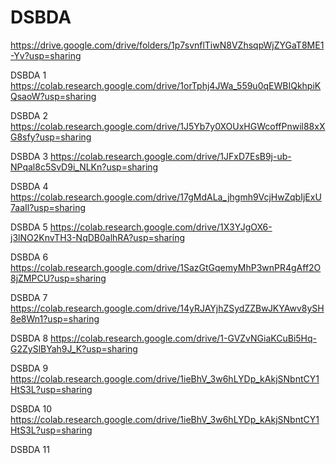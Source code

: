 # DSBDA

https://drive.google.com/drive/folders/1p7svnflTiwN8VZhsqpWjZYGaT8ME1-Yv?usp=sharing


DSBDA 1
https://colab.research.google.com/drive/1orTphj4JWa_559u0qEWBIQkhpiKQsaoW?usp=sharing

DSBDA 2
https://colab.research.google.com/drive/1J5Yb7y0XOUxHGWcoffPnwil88xXG8sfy?usp=sharing

DSBDA 3
https://colab.research.google.com/drive/1JFxD7EsB9j-ub-NPqal8c5SvD9i_NLKn?usp=sharing

DSBDA 4
https://colab.research.google.com/drive/17gMdALa_jhgmh9VcjHwZqbIjExU7aaIl?usp=sharing

DSBDA 5
https://colab.research.google.com/drive/1X3YJgOX6-j3lNO2KnvTH3-NqDB0alhRA?usp=sharing

DSBDA 6
https://colab.research.google.com/drive/1SazGtGqemyMhP3wnPR4gAff2O8jZMPCU?usp=sharing

DSBDA 7
https://colab.research.google.com/drive/14yRJAYjhZSydZZBwJKYAwv8ySH8e8Wn1?usp=sharing

DSBDA 8
https://colab.research.google.com/drive/1-GVZvNGiaKCuBi5Hq-G2ZySlBYah9J_K?usp=sharing

DSBDA 9
https://colab.research.google.com/drive/1ieBhV_3w6hLYDp_kAkjSNbntCY1HtS3L?usp=sharing

DSBDA 10
https://colab.research.google.com/drive/1ieBhV_3w6hLYDp_kAkjSNbntCY1HtS3L?usp=sharing

DSBDA 11

